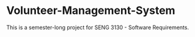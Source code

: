 # Volunteer-Management-System
This is a semester-long project for SENG 3130 - Software Requirements. 
